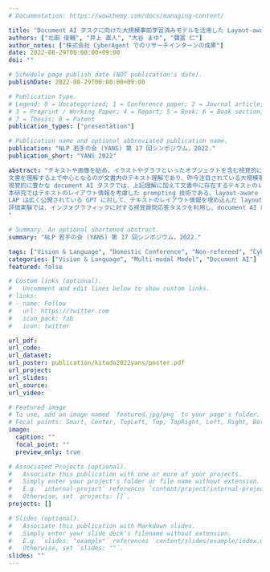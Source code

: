 ```yaml
---
# Documentation: https://wowchemy.com/docs/managing-content/

title: "Document AI タスクに向けた大規模事前学習済みモデルを活用した Layout-aware Prompting"
authors: ["北田 俊輔", "井上 直人", "大谷 まゆ", "彌冨 仁"]
author_notes: ["株式会社 CyberAgent でのリサーチインターンの成果"]
date: 2022-08-29T00:00:00+09:00
doi: ""

# Schedule page publish date (NOT publication's date).
publishDate: 2022-08-29T00:00:00+09:00

# Publication type.
# Legend: 0 = Uncategorized; 1 = Conference paper; 2 = Journal article;
# 3 = Preprint / Working Paper; 4 = Report; 5 = Book; 6 = Book section;
# 7 = Thesis; 8 = Patent
publication_types: ["presentation"]

# Publication name and optional abbreviated publication name.
publication: "NLP 若手の会 (YANS) 第 17 回シンポジウム，2022."
publication_short: "YANS 2022"

abstract: "テキストや画像を始め、イラストやグラフといったオブジェクトを含む視覚的に豊かな文書を自動的に読み取り、理解・分析を目指す document AI タスクが近年注目されている。
文書を理解する上で中心となるのが文書内のテキスト理解であり、昨今注目されている大規模事前学習済み言語モデルの prompting 技術の活用が期待できる。
視覚的に豊かな document AI タスクでは、上記理解に加えて文書中に存在するテキストのレイアウト情報が文書理解をする上で重要な役割を担っている。
本研究ではテキストのレイアウト情報を考慮した prompting 技術である、layout-aware prompting (LAP) を提案する。
LAP は広く公開されている GPT に対して、テキストのレイアウト情報を埋め込んだ layout embedding を加えるだけの非常にシンプルかつ効果的な手法である。
評価実験では、インフォグラフィックに対する視覚質問応答タスクを利用し、document AI に関する事前学習に大きく依存する既存研究と同程度の解答性能を実現した。
"

# Summary. An optional shortened abstract.
summary: "NLP 若手の会 (YANS) 第 17 回シンポジウム，2022."

tags: ["Vision & Language", "Domestic Conference", "Non-refereed", "CyberAgent", "YANS"]
categories: ["Vision & Language", "Multi-modal Model", "Document AI"]
featured: false

# Custom links (optional).
#   Uncomment and edit lines below to show custom links.
# links:
# - name: Follow
#   url: https://twitter.com
#   icon_pack: fab
#   icon: twitter

url_pdf:
url_code:
url_dataset:
url_poster: publication/kitada2022yans/poster.pdf
url_project:
url_slides:
url_source:
url_video:

# Featured image
# To use, add an image named `featured.jpg/png` to your page's folder. 
# Focal points: Smart, Center, TopLeft, Top, TopRight, Left, Right, BottomLeft, Bottom, BottomRight.
image:
  caption: ""
  focal_point: ""
  preview_only: true

# Associated Projects (optional).
#   Associate this publication with one or more of your projects.
#   Simply enter your project's folder or file name without extension.
#   E.g. `internal-project` references `content/project/internal-project/index.md`.
#   Otherwise, set `projects: []`.
projects: []

# Slides (optional).
#   Associate this publication with Markdown slides.
#   Simply enter your slide deck's filename without extension.
#   E.g. `slides: "example"` references `content/slides/example/index.md`.
#   Otherwise, set `slides: ""`.
slides: ""
---
```

